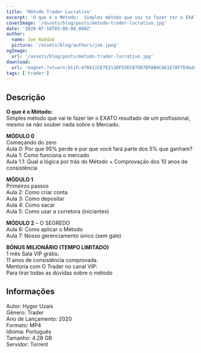 ```yaml
---
title: 'Método Trader Lucrativo'
excerpt: 'O que é o Método:  Simples método que vai te fazer ter o EXATO resultado de um profissional, mesmo se não souber nada sobre o Mercado.   MÓDULO 0  Começando do zero Aula 0: Por que 95% perde e por que você fará parte dos 5% que ganham? Au'
coverImage: '/assets/blog/posts/metodo-trader-lucrativo.jpg'
date: '2020-07-18T03:00:00.000Z'
author:
  name: Joe Haddad
  picture: '/assets/blog/authors/joe.jpeg'
ogImage:
  url: '/assets/blog/posts/metodo-trader-lucrativo.jpg'
download:
  url: 'magnet:?xt=urn:btih:476611CE7E2130F55ECB7DD7DFAB4CA61E7AF7D4&dn=M%c3%a9todo%20Trader%20Lucrativo&tr=udp%3a%2f%2ftracker.openbittorrent.com%3a1337%2fannounce&tr=udp%3a%2f%2ftracker.opentrackr.org%3a1337%2fannounce'
tags: ['trader']
---
```

<h2>Descrição</h2>
<p></p><p><strong>O que é o Método:</strong><br/>Simples método que vai te fazer ter o EXATO resultado de um profissional, mesmo se não souber nada sobre o Mercado.</p><p><strong>MÓDULO 0</strong><br/>Começando do zero<br/>Aula 0: Por que 95% perde e por que você fará parte dos 5% que ganham?<br/>Aula 1: Como funciona o mercado<br/>Aula 1.1: Qual a lógica por trás do Método + Comprovação dos 10 anos de consistência</p><p><strong>MÓDULO 1</strong><br/>Primeiros passos<br/>Aula 2: Como criar conta<br/>Aula 3: Como depositar<br/>Aula 4: Como sacar<br/>Aula 5: Como usar a corretora (iniciantes)</p><p><strong>MÓDULO 2</strong> – O SEGREDO<br/>Aula 6: Como aplicar o Método<br/>Aula 7: Nosso gerenciamento único (sem gale)</p><p><strong>BÓNUS MILIONÁRIO (TEMPO LIMITADO)</strong><br/>1 mês Sala VIP grátis:<br/>11 anos de consistência comprovada.<br/>Mentoria com O Trader no canal VIP:<br/>Para tirar todas as dúvidas sobre o método</p><h2>Informações</h2><p>Autor: Hygor Uzais<br/>Gênero: Trader<br/>Ano de Lançamento: 2020<br/>Formato: MP4<br/>Idioma: Português<br/>Tamanho: 4.28 GB<br/>Servidor: Torrent</p>